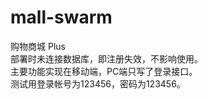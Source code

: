 # mall-swarm
购物商城 Plus<br>
部署时未连接数据库，即注册失效，不影响使用。<br>
主要功能实现在移动端，PC端只写了登录接口。<br>
测试用登录帐号为123456，密码为123456。<br>
